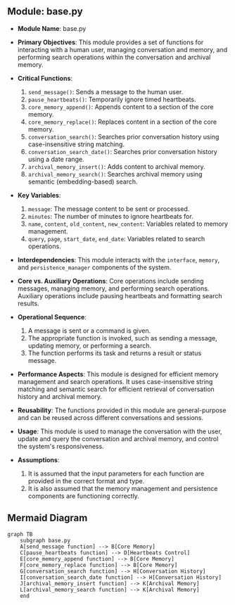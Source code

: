 ## Module: base.py
- **Module Name**: base.py

- **Primary Objectives**: This module provides a set of functions for interacting with a human user, managing conversation and memory, and performing search operations within the conversation and archival memory.

- **Critical Functions**: 
  1. `send_message()`: Sends a message to the human user.
  2. `pause_heartbeats()`: Temporarily ignore timed heartbeats.
  3. `core_memory_append()`: Appends content to a section of the core memory.
  4. `core_memory_replace()`: Replaces content in a section of the core memory.
  5. `conversation_search()`: Searches prior conversation history using case-insensitive string matching.
  6. `conversation_search_date()`: Searches prior conversation history using a date range.
  7. `archival_memory_insert()`: Adds content to archival memory.
  8. `archival_memory_search()`: Searches archival memory using semantic (embedding-based) search.

- **Key Variables**: 
  1. `message`: The message content to be sent or processed.
  2. `minutes`: The number of minutes to ignore heartbeats for.
  3. `name`, `content`, `old_content`, `new_content`: Variables related to memory management.
  4. `query`, `page`, `start_date`, `end_date`: Variables related to search operations.

- **Interdependencies**: This module interacts with the `interface`, `memory`, and `persistence_manager` components of the system.

- **Core vs. Auxiliary Operations**: Core operations include sending messages, managing memory, and performing search operations. Auxiliary operations include pausing heartbeats and formatting search results.

- **Operational Sequence**: 
  1. A message is sent or a command is given.
  2. The appropriate function is invoked, such as sending a message, updating memory, or performing a search.
  3. The function performs its task and returns a result or status message.

- **Performance Aspects**: This module is designed for efficient memory management and search operations. It uses case-insensitive string matching and semantic search for efficient retrieval of conversation history and archival memory.

- **Reusability**: The functions provided in this module are general-purpose and can be reused across different conversations and sessions.

- **Usage**: This module is used to manage the conversation with the user, update and query the conversation and archival memory, and control the system's responsiveness.

- **Assumptions**: 
  1. It is assumed that the input parameters for each function are provided in the correct format and type.
  2. It is also assumed that the memory management and persistence components are functioning correctly.
## Mermaid Diagram
```mermaid
graph TB
    subgraph base.py
    A[send_message function] --> B[Core Memory]
    C[pause_heartbeats function] --> D[Heartbeats Control]
    E[core_memory_append function] --> B[Core Memory]
    F[core_memory_replace function] --> B[Core Memory]
    G[conversation_search function] --> H[Conversation History]
    I[conversation_search_date function] --> H[Conversation History]
    J[archival_memory_insert function] --> K[Archival Memory]
    L[archival_memory_search function] --> K[Archival Memory]
    end
```
